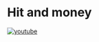 # Hit and money

[![youtube](https://img.youtube.com/vi/7b7pxeBv44g/0.jpg)](http://www.youtube.com/watch?v=7b7pxeBv44g "Hit and Money")
